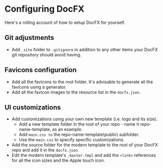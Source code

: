 # Configuring DocFX

Here's a rolling account of how to setup DocFX for yourself.

## Git adjustments
- Add ``_site`` folder to ``.gitignore`` in addition to any other items your DocFX git repository should avoid having.

## Favicons configuration
- Add all the favicons to the root folder.  It's advisable to generate all the favicons using a generator.
- Add all the favicon images to the resource list in the ``docfx.json``.

## UI customizations
- Add customizations using your own new template (i.e. logo and its size).
    - Add a new template folder in the root of your repo - name it repo-name-template, as an example.
    - Add ``main.css to`` the repo-name-template\public\ subfolder.
    - Use the ``main.css`` to specify specific customizations.
- Add the source folder for the modern template to the root of your DocFX repo and add it in the ``docfx.json``.
- Edit the modern template's ``_master.tmpl`` and add the ``<link>`` references for all the icon sizes and the Apple touch icon.
